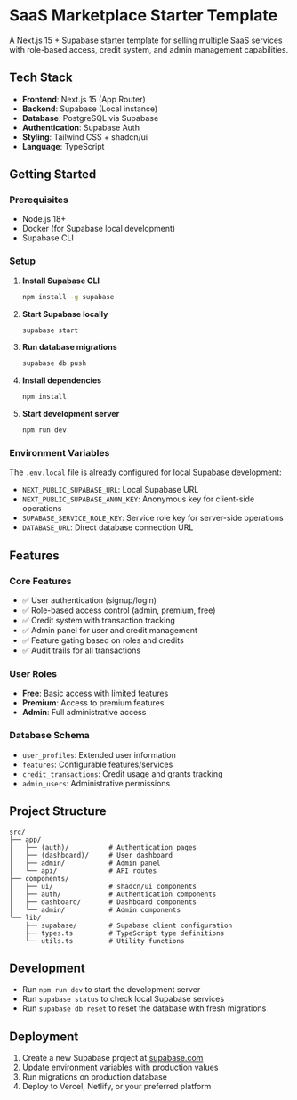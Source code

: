 # SaaS Marketplace Starter Template

A Next.js 15 + Supabase starter template for selling multiple SaaS services with role-based access, credit system, and admin management capabilities.

## Tech Stack

- **Frontend**: Next.js 15 (App Router)
- **Backend**: Supabase (Local instance)
- **Database**: PostgreSQL via Supabase
- **Authentication**: Supabase Auth
- **Styling**: Tailwind CSS + shadcn/ui
- **Language**: TypeScript

## Getting Started

### Prerequisites

- Node.js 18+ 
- Docker (for Supabase local development)
- Supabase CLI

### Setup

1. **Install Supabase CLI**
   ```bash
   npm install -g supabase
   ```

2. **Start Supabase locally**
   ```bash
   supabase start
   ```

3. **Run database migrations**
   ```bash
   supabase db push
   ```

4. **Install dependencies**
   ```bash
   npm install
   ```

5. **Start development server**
   ```bash
   npm run dev
   ```

### Environment Variables

The `.env.local` file is already configured for local Supabase development:

- `NEXT_PUBLIC_SUPABASE_URL`: Local Supabase URL
- `NEXT_PUBLIC_SUPABASE_ANON_KEY`: Anonymous key for client-side operations
- `SUPABASE_SERVICE_ROLE_KEY`: Service role key for server-side operations
- `DATABASE_URL`: Direct database connection URL

## Features

### Core Features
- ✅ User authentication (signup/login)
- ✅ Role-based access control (admin, premium, free)
- ✅ Credit system with transaction tracking
- ✅ Admin panel for user and credit management
- ✅ Feature gating based on roles and credits
- ✅ Audit trails for all transactions

### User Roles
- **Free**: Basic access with limited features
- **Premium**: Access to premium features
- **Admin**: Full administrative access

### Database Schema
- `user_profiles`: Extended user information
- `features`: Configurable features/services
- `credit_transactions`: Credit usage and grants tracking
- `admin_users`: Administrative permissions

## Project Structure

```
src/
├── app/
│   ├── (auth)/          # Authentication pages
│   ├── (dashboard)/     # User dashboard
│   ├── admin/           # Admin panel
│   └── api/             # API routes
├── components/
│   ├── ui/              # shadcn/ui components
│   ├── auth/            # Authentication components
│   ├── dashboard/       # Dashboard components
│   └── admin/           # Admin components
└── lib/
    ├── supabase/        # Supabase client configuration
    ├── types.ts         # TypeScript type definitions
    └── utils.ts         # Utility functions
```

## Development

- Run `npm run dev` to start the development server
- Run `supabase status` to check local Supabase services
- Run `supabase db reset` to reset the database with fresh migrations

## Deployment

1. Create a new Supabase project at [supabase.com](https://supabase.com)
2. Update environment variables with production values
3. Run migrations on production database
4. Deploy to Vercel, Netlify, or your preferred platform
